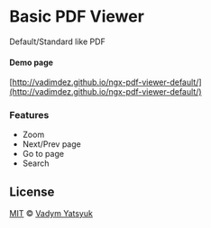 # Basic PDF Viewer

Default/Standard like PDF

#### Demo page
[http://vadimdez.github.io/ngx-pdf-viewer-default/](http://vadimdez.github.io/ngx-pdf-viewer-default/)

### Features
* Zoom
* Next/Prev page
* Go to page
* Search

## License

[MIT](https://tldrlegal.com/license/mit-license) © [Vadym Yatsyuk](https://github.com/vadimdez)
